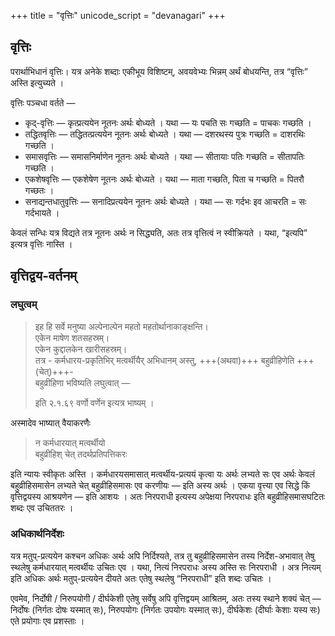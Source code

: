 +++
title = "वृत्तिः"
unicode_script = "devanagari"
+++

## वृत्तिः
परार्थाभिधानं वृत्तिः।  यत्र अनेके शब्दाः एकीभूय विशिष्टम्, अवयवेभ्यः भिन्नम् अर्थं बोधयन्ति, तत्र “वृत्तिः” अस्ति इत्युच्यते ।

वृत्तिः पञ्चधा वर्तते —

- कृद्-वृत्तिः — कृत्प्रत्ययेन नूतनः अर्थः बोध्यते । यथा — यः पचति सः गच्छति = पाचकः गच्छति ।
- तद्धितवृत्तिः — तद्धितत्प्रत्ययेन नूतनः अर्थः बोध्यते । यथा — दशरथस्य पुत्रः गच्छति = दाशरथिः गच्छति ।
- समासवृत्तिः — समासनिर्माणेन नूतनः अर्थः बोध्यते । यथा — सीतायाः पतिः गच्छति = सीतापतिः गच्छति ।
- एकशेषवृत्तिः — एकशेषेण नूतनः अर्थः बोध्यते । यथा‌ — माता गच्छति, पिता च गच्छति = पितरौ गच्छतः ।
- सनाद्यन्तधातुवृत्तिः — सनादिप्रत्ययेन नूतनः अर्थः बोध्यते । यथा — सः गर्दभः इव आचरति = सः गर्दभायते ।

केवलं सन्धिः यत्र विद्यते तत्र नूतनः अर्थः न सिद्ध्यति, अतः तत्र 
वृत्तित्वं न स्वीक्रियते । यथा, “इत्यपि” इत्यत्र वृत्तिः नास्ति । 

## वृत्तिद्वय-वर्तनम्
### लघुत्वम्
> इह हि सर्वे मनुष्या अल्पेनाल्पेन महतो महतोर्थानाकाङ्क्षन्ति।  
> एकेन माषेण शतसहस्रम्।  
> एकेन कुद्दालकेन खारीसहस्रम्।  
> तत्र - कर्मधारय-प्रकृतिभिर् मत्वर्थीयैर् अभिधानम् अस्तु, +++(अथवा)+++ बहुव्रीहिणेति +++(चेत्)+++-  
> बहुव्रीहिणा भविष्यति लघुत्वात् — 
> 
> इति  २.१.६९ वर्णो वर्णेन इत्यत्र भाष्यम् । 

अस्मादेव भाष्यात् वैयाकरणैः  

> न कर्मधारयात् मत्वर्थीयो  
> बहुव्रीहिश् चेत् तदर्थप्रतिपत्तिकरः 

इति न्यायः स्वीकृतः अस्ति । कर्मधारयसमासात् मत्वर्थीय-प्रत्ययं कृत्वा यः अर्थः लभ्यते सः एव अर्थः केवलं बहुव्रीहिसमासेन लभ्यते चेत् बहुव्रीहिसमासः एव करणीयः — इति अस्य अर्थः । एकया वृत्त्या एव सिद्धे किं वृत्तिद्वयस्य आश्रयणेन — इति आशयः । अतः निरपराधी इत्यस्य अपेक्षया निरपराधः इति बहुव्रीहिसमासघटितः शब्दः एव उचिततरः ।

### अधिकार्थनिर्देशः
यत्र मतुप्-प्रत्ययेन कश्चन अधिकः अर्थः अपि निर्दिश्यते, तत्र तु बहुव्रीहिसमासेन तस्य निर्देश-अभावात् तेषु स्थलेषु कर्मधारयात् मत्वर्थीयः उचितः एव । यथा, नित्यं निरपराधः अस्य अस्ति सः निरपराधी । अत्र नित्यम् इति अधिकः अर्थः मतुप्-प्रत्ययेन दीयते अतः एतेषु स्थलेषु “निरपराधी” इति शब्दः उचितः ।

एवमेव, निर्दोषी / निरुपयोगी / दीर्घकेशी एतेषु सर्वेषु अपि वृत्तिद्वयम् आश्रितम्, अतः तस्य स्थाने शक्यं चेत् — निर्दोषः (निर्गतः दोषः यस्मात् सः), निरुपयोगः (निर्गतः उपयोगः यस्मात् सः), दीर्घकेशः (दीर्घाः केशाः यस्य सः) एते प्रयोगाः एव प्रशस्ताः । 

